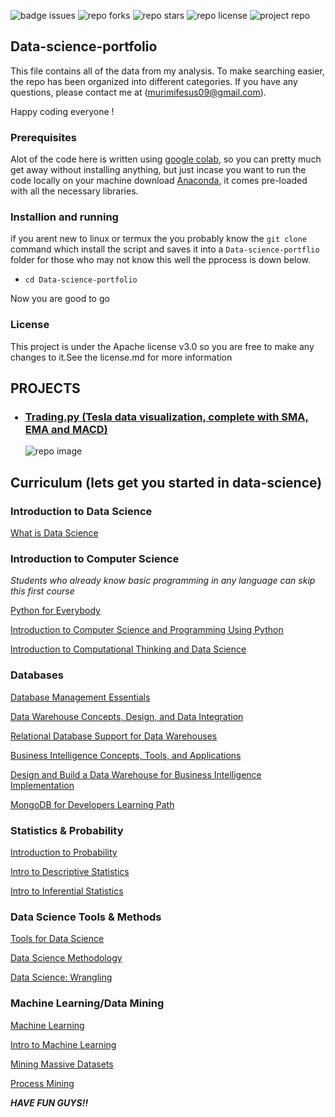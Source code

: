![badge issues](https://img.shields.io/github/issues/syno3/Data-science-portfolio)
![repo forks](https://img.shields.io/github/forks/syno3/Data-science-portfolio)
![repo stars](https://img.shields.io/github/stars/syno3/Data-science-portfolio)
![repo license](https://img.shields.io/github/license/syno3/Data-science-portfolio)
![project repo](https://img.shields.io/badge/project-Trading.py-blue)


## Data-science-portfolio
This file contains all of the data from my analysis. To make searching easier, the repo has been organized into different categories.
If you have any questions, please contact me at (murimifesus09@gmail.com).

Happy coding everyone !
<h3><span>Prerequisites</b></h3>
Alot of the code here is written using <a href='https://colab.research.google.com/'>google colab</a>, so you can pretty much get away without installing anything, but just incase you want to run the code locally on your machine download <a href='https://anaconda.cloud/'>Anaconda</a>, it comes pre-loaded with all the necessary libraries.
<h3><b>Installion and running</b></h3>
if you arent new to linux or termux the you probably know the <code>git clone</code> command which install the script and saves it into a <code>Data-science-portflio</code> folder for those who may not know this well the pprocess is down below.
<ul>
<li><code>cd Data-science-portfolio</li></code>
</ul>
Now you are good to go<br>
<h3><b>License</h3></b>
This project is under the Apache license v3.0 so you are free to make any changes to it.See the license.md for more information

## PROJECTS

<ul>
  <h3><li><a href='https://github.com/syno3/Data-science-portfolio/tree/main/Trading.py'>Trading.py (Tesla data visualization, complete with SMA, EMA and MACD)</a></li></h3>
  
  ![repo image](https://github.com/syno3/Data-science-portfolio/blob/main/Trading.py/trading.PNG)
  
</ul>

## Curriculum (lets get you started in data-science)

### Introduction to Data Science
[What is Data Science](https://www.coursera.org/learn/what-is-datascience)
### Introduction to Computer Science
_Students who already know basic programming in any language can skip this first course_

[Python for Everybody](https://www.py4e.com/) 

[Introduction to Computer Science and Programming Using Python](https://www.edx.org/course/introduction-computer-science-mitx-6-00-1x-7)

[Introduction to Computational Thinking and Data Science](https://www.edx.org/course/introduction-computational-thinking-data-mitx-6-00-2x-3)

### Databases
[Database Management Essentials](https://www.coursera.org/learn/database-management)

[Data Warehouse Concepts, Design, and Data Integration](https://www.coursera.org/learn/dwdesign)

[Relational Database Support for Data Warehouses](https://www.coursera.org/learn/dwrelational)

[Business Intelligence Concepts, Tools, and Applications](https://www.coursera.org/learn/business-intelligence-tools)

[Design and Build a Data Warehouse for Business Intelligence Implementation](https://www.coursera.org/learn/data-warehouse-bi-building)

[MongoDB for Developers Learning Path](https://university.mongodb.com/learning_paths/developer)
### Statistics & Probability
[Introduction to Probability](https://projects.iq.harvard.edu/stat110/home)

[Intro to Descriptive Statistics](https://www.udacity.com/course/intro-to-descriptive-statistics--ud827)

[Intro to Inferential Statistics](https://www.udacity.com/course/intro-to-inferential-statistics--ud201)

### Data Science Tools & Methods
[Tools for Data Science](https://www.coursera.org/learn/open-source-tools-for-data-science)

[Data Science Methodology](https://www.coursera.org/learn/data-science-methodology)

[Data Science: Wrangling](https://www.edx.org/course/data-science-wrangling)
### Machine Learning/Data Mining
[Machine Learning](https://www.coursera.org/learn/machine-learning)

[Intro to Machine Learning](https://www.udacity.com/course/intro-to-machine-learning--ud120)

[Mining Massive Datasets](https://www.edx.org/course/mining-massive-datasets)

[Process Mining](https://www.coursera.org/learn/process-mining)


<b><i>HAVE FUN GUYS!!</i></b>


